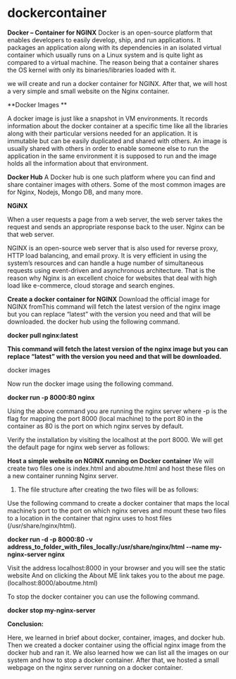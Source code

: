 # dockercontainer

**Docker – Container for NGINX**
Docker is an open-source platform that enables developers to easily develop, ship, and run applications. It packages an application along with its dependencies in an isolated virtual container which usually runs on a Linux system and is quite light as compared to a virtual machine. The reason being that a container shares the OS kernel with only its binaries/libraries loaded with it.

we will create and run a docker container for NGINX. After that, we will host a very simple and small website on the Nginx container.

**Docker Images **

A docker image is just like a snapshot in VM environments. It records information about the docker container at a specific time like all the libraries along with their particular versions needed for an application. It is immutable but can be easily duplicated and shared with others.
An image is usually shared with others in order to enable someone else to run the application in the same environment it is supposed to run and the image holds all the information about that environment.

**Docker Hub**
A Docker hub is one such platform where you can find and share container images with others. Some of the most common images are for Nginx, Nodejs, Mongo DB, and many more.

**NGiNX**

When a user requests a page from a web server, the web server takes the request and sends an appropriate response back to the user. Nginx can be that web server.

NGINX is an open-source web server that is also used for reverse proxy, HTTP load balancing, and email proxy. It is very efficient in using the system’s resources and can handle a huge number of simultaneous requests using event-driven and asynchronous architecture. That is the reason  why Nginx is an excellent choice for websites that deal with high load like e-commerce, cloud storage and search engines.

**Create a docker container for NGINX**
Download the official image for NGINX fromThis command will fetch the latest version of the nginx image but you can replace “latest” with the version you need and that will be downloaded. the docker hub using the following command.

**docker pull nginx:latest**

**This command will fetch the latest version of the nginx image but you can replace “latest” with the version you need and that will be downloaded.**

docker images

Now run the docker image using the following command.

**docker run -p 8000:80 nginx**

Using the above command you are running the nginx server where -p is the flag for mapping the port 8000 (local machine) to the port 80 in the container as 80 is the port on which nginx serves by default.

Verify the installation by visiting the localhost at the port 8000. We will get the default page for nginx web server as follows:

**Host a simple website on NGINX running on Docker container**
We will create two files one is index.html and aboutme.html and host these files on a new container running Nginx server.

1. The file structure after creating the two files will be as follows:

Use the following command to create a docker container that maps the local machine’s port to the port on which nginx serves and mount these two files to a location in the container that nginx uses to host files (/usr/share/nginx/html).

**docker run -d -p 8000:80 -v address_to_folder_with_files_locally:/usr/share/nginx/html --name my-nginx-server nginx**

Visit the address localhost:8000 in your browser and you will see the static website
And on clicking the About ME link takes you to the about me page. (localhost:8000/aboutme.html)

To stop the docker container you can use the following command.

**docker stop my-nginx-server**

**Conclusion:**

Here, we learned in brief about docker, container, images, and docker hub. Then we created a docker container using the official nginx image from the docker hub and ran it. We also learned how we can list all the images on our system and how to stop a docker container. After that, we hosted a small webpage on the nginx server running on a docker container.
